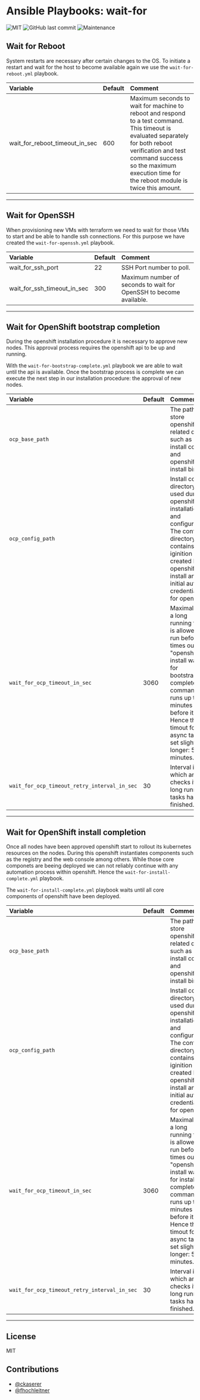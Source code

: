 # Ansible Playbooks: wait-for

![MIT](https://img.shields.io/badge/license-MIT-brightgreen.svg?style=flat-square)
![GitHub last commit](https://img.shields.io/github/last-commit/gepaplexx/playbook-wait-for?style=flat-square)
![Maintenance](https://img.shields.io/maintenance/yes/2022?style=flat-square)

## Wait for Reboot

System restarts are necessary after certain changes to the OS. To initiate a restart and wait for the host to become available again we use the `wait-for-reboot.yml` playbook.

| Variable | Default | Comment |
| :--- | :--- | :--- |
| wait_for_reboot_timeout_in_sec | 600 | Maximum seconds to wait for machine to reboot and respond to a test command. This timeout is evaluated separately for both reboot verification and test command success so the maximum execution time for the reboot module is twice this amount. |

---

## Wait for OpenSSH

When provisioning new VMs with terraform we need to wait for those VMs to start and be able to handle ssh connections. For this purpose we have created the `wait-for-openssh.yml` playbook.

| Variable | Default | Comment |
| :--- | :--- | :--- |
| wait_for_ssh_port | 22 | SSH Port number to poll.
| wait_for_ssh_timeout_in_sec | 300 | Maximum number of seconds to wait for OpenSSH to become available. |

---

## Wait for OpenShift bootstrap completion

During the openshift installation procedure it is necessary to approve new nodes. This approval process requires the openshift api to be up and running. 

With the `wait-for-bootstrap-complete.yml` playbook we are able to wait until the api is available. Once the bootstrap process is complete we can execute the next step in our installation procedure: the approval of new nodes.

| Variable | Default | Comment |
| :--- | :--- | :--- |
| `ocp_base_path` | | The path to store openshift related data such as install config and openshift-install binary. |
| `ocp_config_path` |  | Install config directory used during openshift installation and configuration. The config directory contains the iginition files created by openshift-install and the initial auth credentials for openshift. |
| `wait_for_ocp_timeout_in_sec` | 3060 | Maximal time a long running task is allowed to run before it times out. the "openshift-install wait-for bootstrap-complete" command runs up to 50 minutes before it fails. Hence the timout for the async task is set slightly longer: 51 minutes. |
| `wait_for_ocp_timeout_retry_interval_in_sec` | 30 | Interval in which ansible checks if the long runnig tasks has finished. |

---

## Wait for OpenShift install completion

Once all nodes have been approved openshift start to rollout its kubernetes resources on the nodes. During this openshift instantiates components such as the registry and the web console among others. While those core componets are beeing deployed we can not reliably continue with any automation process within openshift. Hence the `wait-for-install-complete.yml` playbook.

The `wait-for-install-complete.yml` playbook waits until all core components of openshift have been deployed.

 Variable | Default | Comment |
| :--- | :--- | :--- |
| `ocp_base_path` | | The path to store openshift related data such as install config and openshift-install binary. |
| `ocp_config_path` |  | Install config directory used during openshift installation and configuration. The config directory contains the iginition files created by openshift-install and the initial auth credentials for openshift. |
| `wait_for_ocp_timeout_in_sec` | 3060 | Maximal time a long running task is allowed to run before it times out. the "openshift-install wait-for install-complete" command runs up to 50 minutes before it fails. Hence the timout for the async task is set slightly longer: 51 minutes. |
| `wait_for_ocp_timeout_retry_interval_in_sec` | 30 | Interval in which ansible checks if the long runnig tasks has finished. |

---

## License

MIT

## Contributions

- [@ckaserer](https://github.com/ckaserer)
- [@fhochleitner](https://github.com/fhochleitner)
